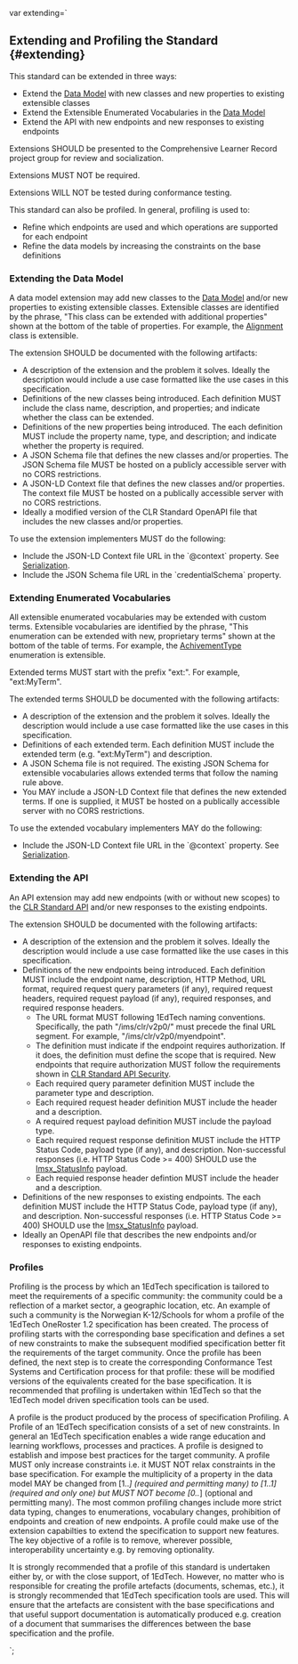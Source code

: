 var extending=`

## Extending and Profiling the Standard {#extending}

This standard can be extended in three ways:

- Extend the [Data Model](#datamodels) with new classes and new properties to existing extensible classes
- Extend the Extensible Enumerated Vocabularies in the [Data Model](#datamodels)
- Extend the API with new endpoints and new responses to existing endpoints

Extensions SHOULD be presented to the Comprehensive Learner Record project group for review and socialization.

Extensions MUST NOT be required.

Extensions WILL NOT be tested during conformance testing.

This standard can also be profiled. In general, profiling is used to:

- Refine which endpoints are used and which operations are supported for each endpoint
- Refine the data models by increasing the constraints on the base definitions

### Extending the Data Model

A data model extension may add new classes to the [Data Model](#datamodels) and/or new properties to existing extensible classes. Extensible classes are identified by the phrase, "This class can be extended with additional properties" shown at the bottom of the table of properties. For example, the [Alignment](#alignment) class is extensible.

The extension SHOULD be documented with the following artifacts:

- A description of the extension and the problem it solves. Ideally the description would include a use case formatted like the use cases in this specification.
- Definitions of the new classes being introduced. Each definition MUST include the class name, description, and properties; and indicate whether the class can be extended.
- Definitions of the new properties being introduced. The each definition MUST include the property name, type, and description; and indicate whether the property is required.
- A JSON Schema file that defines the new classes and/or properties. The JSON Schema file MUST be hosted on a publicly accessible server with no CORS restrictions.
- A JSON-LD Context file that defines the new classes and/or properties. The context file MUST be hosted on a publically accessible server with no CORS restrictions.
- Ideally a modified version of the CLR Standard OpenAPI file that includes the new classes and/or properties.

To use the extension implementers MUST do the following:

- Include the JSON-LD Context file URL in the \`@context\` property. See [Serialization](#serialization).
- Include the JSON Schema file URL in the \`credentialSchema\` property.

### Extending Enumerated Vocabularies

All extensible enumerated vocabularies may be extended with custom terms. Extensible vocabularies are identified by the phrase, "This enumeration can be extended with new, proprietary terms" shown at the bottom of the table of terms. For example, the [AchivementType](#achievementtype-enumeration) enumeration is extensible.

Extended terms MUST start with the prefix "ext:". For example, "ext:MyTerm".

The extended terms SHOULD be documented with the following artifacts:

- A description of the extension and the problem it solves. Ideally the description would include a use case formatted like the use cases in this specification.
- Definitions of each extended term. Each definition MUST include the extended term (e.g. "ext:MyTerm") and description.
- A JSON Schema file is not required. The existing JSON Schema for extensible vocabularies allows extended terms that follow the naming rule above.
- You MAY include a JSON-LD Context file that defines the new extended terms. If one is supplied, it MUST be hosted on a publically accessible server with no CORS restrictions.

To use the extended vocabulary implementers MAY do the following:

- Include the JSON-LD Context file URL in the \`@context\` property. See [Serialization](#serialization).

### Extending the API

An API extension may add new endpoints (with or without new scopes) to the [CLR Standard API](#api) and/or new responses to the existing endpoints.

The extension SHOULD be documented with the following artifacts:

- A description of the extension and the problem it solves. Ideally the description would include a use case formatted like the use cases in this specification.
- Definitions of the new endpoints being introduced. Each definition MUST include the endpoint name, description, HTTP Method, URL format, required request query parameters (if any), required request headers, required request payload (if any), required responses, and required response headers.
  - The URL format MUST following 1EdTech naming conventions. Specifically, the path "/ims/clr/v2p0/" must precede the final URL segment. For example, "/ims/clr/v2p0/myendpoint".
  - The definition must indicate if the endpoint requires authorization. If it does, the definition must define the scope that is required. New endpoints that require authorization MUST follow the requirements shown in [CLR Standard API Security](#api-security).
  - Each required query parameter definition MUST include the parameter type and description.
  - Each required request header definition MUST include the header and a description.
  - A required request payload definition MUST include the payload type.
  - Each required request response definition MUST include the HTTP Status Code, payload type (if any), and description. Non-successful responses (i.e. HTTP Status Code >= 400) SHOULD use the [Imsx_StatusInfo](#imsx_statusinfo) payload.
  - Each requied response header defintion MUST include the header and a description.
- Definitions of the new responses to existing endpoints. The each definition MUST include the HTTP Status Code, payload type (if any), and description. Non-successful responses (i.e. HTTP Status Code >= 400) SHOULD use the [Imsx_StatusInfo](#imsx_statusinfo) payload.
- Ideally an OpenAPI file that describes the new endpoints and/or responses to existing endpoints.

### Profiles

Profiling is the process by which an 1EdTech specification is tailored to meet the requirements of a specific community: the community could be a reflection of a market sector, a geographic location, etc. An example of such a community is the Norwegian K-12/Schools for whom a profile of the 1EdTech OneRoster 1.2 specification has been created. The process of profiling starts with the corresponding base specification and defines a set of new constraints to make the subsequent modified specification better fit the requirements of the target community. Once the profile has been defined, the next step is to create the corresponding Conformance Test Systems and Certification process for that profile: these will be modified versions of the equivalents created for the base specification. It is recommended that profiling is undertaken within 1EdTech so that the 1EdTech model driven specification tools can be used.

A profile is the product produced by the process of specification Profiling. A Profile of an 1EdTech specification consists of a set of new constraints. In general an 1EdTech specification enables a wide range education and learning workflows, processes and practices. A profile is designed to establish and impose best practices for the target community. A profile MUST only increase constraints i.e. it MUST NOT relax constraints in the base specification. For example the multiplicity of a property in the data model MAY be changed from [1..*] (required and permitting many) to [1..1] (required and only one) but MUST NOT become [0..*] (optional and permitting many). The most common profiling changes include more strict data typing, changes to enumerations, vocabulary changes, prohibition of endpoints and creation of new endpoints. A profile could make use of the extension capabilties to extend the specification to support new features. The key objective of a rofile is to remove, wherever possible, interoperability uncertainty e.g. by removing optionality.

It is strongly recommended that a profile of this standard is undertaken either by, or with the close support, of 1EdTech. However, no matter who is responsible for creating the profile artefacts (documents, schemas, etc.), it is strongly recommended that 1EdTech specification tools are used. This will ensure that the artefacts are consistent with the base specifications and that useful support documentation is automatically produced e.g. creation of a document that summarises the differences between the base specification and the profile.

`;
